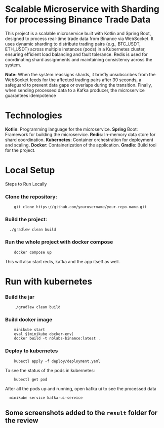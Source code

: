 # Scalable Microservice with Sharding for processing Binance Trade Data

This project is a scalable microservice built with Kotlin and Spring Boot, designed to process real-time trade data from
Binance via WebSocket. It uses dynamic sharding to distribute trading pairs (e.g., BTC_USDT, ETH_USDT) across multiple
instances (pods) in a Kubernetes cluster, ensuring efficient load balancing and fault tolerance. Redis is used for
coordinating shard assignments and maintaining consistency across the system.

**Note:** When the system reassigns shards, it briefly unsubscribes from the WebSocket feeds for the affected trading pairs after
30 seconds, a safeguard to prevent data gaps or overlaps during the transition. Finally, when sending processed data to
a Kafka producer, the microservice guarantees idempotence

# Technologies

**Kotlin**: Programming language for the microservice.
**Spring** Boot: Framework for building the microservice.
**Redis**: In-memory data store for shard coordination.
**Kubernetes**: Container orchestration for deployment and scaling.
**Docker**: Containerization of the application.
**Gradle**: Build tool for the project.

# Local Setup

Steps to Run Locally

### Clone the repository:

```shell
    git clone https://github.com/yourusername/your-repo-name.git
```

### Build the project:

```shell
  ./gradlew clean build
```

### Run the whole project with docker compose

```shell
    docker compose up
```

This will also start redis, kafka and the app itself as well.

# Run with kubernetes

### Build the jar

```shell
    ./gradlew clean build
```

### Build docker image

```shell
    minikube start
    eval $(minikube docker-env)
    docker build -t nblabs-binance:latest .
```

### Deploy to kubernetes

```shell
    kubectl apply -f deploy/deployment.yaml
```

To see the status of the pods in kubernetes:

```shell
    kubectl get pod
```

After all the pods up and running, open kafka ui to see the processed data

```shell
  minikube service kafka-ui-service
```

## Some screenshots added to the `result` folder for the review
